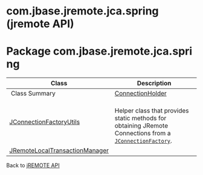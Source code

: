# com.jbase.jremote.jca.spring (jremote API)

<PageHeader />

# Package com.jbase.jremote.jca.spring

| Class | Description |
| --- | --- |
 Class Summary  | [ConnectionHolder](./../connectionholder-%28jremote-api%29 "class in com.jbase.jremote.jca.spring") |   |
| [JConnectionFactoryUtils](./../jconnectionfactoryutils-%28jremote-api%29 "class in com.jbase.jremote.jca.spring") | <br>Helper class that provides static methods for obtaining JRemote Connections from a [`JConnectionFactory`](./../../../jconnectionfactory-%28jremote-api%29 "interface in com.jbase.jremote").<br> |
| [JRemoteLocalTransactionManager](./../jremotelocaltransactionmanager-%28jremote-api%29 "class in com.jbase.jremote.jca.spring") |   |

Back to [jREMOTE API](com_jbase_jremote_package-summary)


